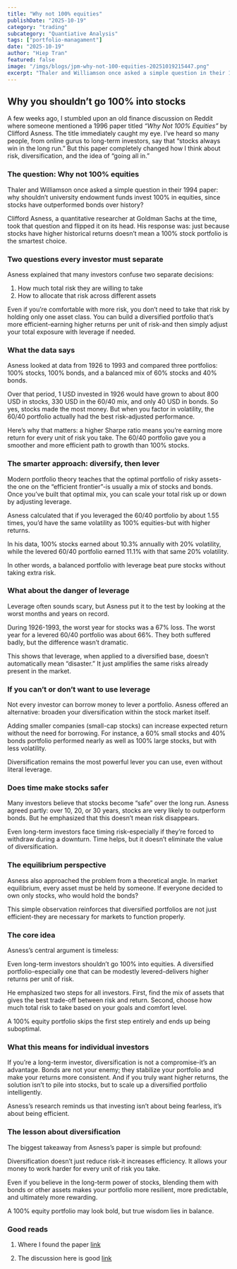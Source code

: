 ```yaml
---
title: "Why not 100% equities"
publishDate: "2025-10-19"
category: "trading"
subcategory: "Quantiative Analysis"
tags: ["portfolio-managament"]
date: "2025-10-19"
author: "Hiep Tran"
featured: false
image: "/imgs/blogs/jpm-why-not-100-equities-20251019215447.png"
excerpt: "Thaler and Williamson once asked a simple question in their 1994 paper: why shouldn’t university endowment funds invest 100% in equities..."
---
```


## Why you shouldn’t go 100% into stocks

A few weeks ago, I stumbled upon an old finance discussion on Reddit where someone mentioned a 1996 paper titled _“Why Not 100% Equities”_ by Clifford Asness.
The title immediately caught my eye. I’ve heard so many people, from online gurus to long-term investors, say that “stocks always win in the long run.”
But this paper completely changed how I think about risk, diversification, and the idea of “going all in.”

### The question: Why not 100% equities

Thaler and Williamson once asked a simple question in their 1994 paper: why shouldn’t university endowment funds invest 100% in equities, since stocks have outperformed bonds over history?

Clifford Asness, a quantitative researcher at Goldman Sachs at the time, took that question and flipped it on its head.
His response was: just because stocks have higher historical returns doesn’t mean a 100% stock portfolio is the smartest choice.

### Two questions every investor must separate

Asness explained that many investors confuse two separate decisions:

1. How much total risk they are willing to take
2. How to allocate that risk across different assets

Even if you’re comfortable with more risk, you don’t need to take that risk by holding only one asset class.
You can build a diversified portfolio that’s more efficient-earning higher returns per unit of risk-and then simply adjust your total exposure with leverage if needed.

### What the data says

Asness looked at data from 1926 to 1993 and compared three portfolios: 100% stocks, 100% bonds, and a balanced mix of 60% stocks and 40% bonds.

Over that period, 1 USD invested in 1926 would have grown to about 800 USD in stocks, 330 USD in the 60/40 mix, and only 40 USD in bonds.
So yes, stocks made the most money. But when you factor in volatility, the 60/40 portfolio actually had the best risk-adjusted performance.

Here’s why that matters: a higher Sharpe ratio means you’re earning more return for every unit of risk you take. The 60/40 portfolio gave you a smoother and more efficient path to growth than 100% stocks.

### The smarter approach: diversify, then lever

Modern portfolio theory teaches that the optimal portfolio of risky assets-the one on the “efficient frontier”-is usually a mix of stocks and bonds.
Once you’ve built that optimal mix, you can scale your total risk up or down by adjusting leverage.

Asness calculated that if you leveraged the 60/40 portfolio by about 1.55 times, you’d have the same volatility as 100% equities-but with higher returns.

In his data, 100% stocks earned about 10.3% annually with 20% volatility, while the levered 60/40 portfolio earned 11.1% with that same 20% volatility.

In other words, a balanced portfolio with leverage beat pure stocks without taking extra risk.

### What about the danger of leverage

Leverage often sounds scary, but Asness put it to the test by looking at the worst months and years on record.

During 1926-1993, the worst year for stocks was a 67% loss. The worst year for a levered 60/40 portfolio was about 66%.
They both suffered badly, but the difference wasn’t dramatic.

This shows that leverage, when applied to a diversified base, doesn’t automatically mean “disaster.” It just amplifies the same risks already present in the market.

### If you can’t or don’t want to use leverage

Not every investor can borrow money to lever a portfolio. Asness offered an alternative: broaden your diversification within the stock market itself.

Adding smaller companies (small-cap stocks) can increase expected return without the need for borrowing.
For instance, a 60% small stocks and 40% bonds portfolio performed nearly as well as 100% large stocks, but with less volatility.

Diversification remains the most powerful lever you can use, even without literal leverage.

### Does time make stocks safer

Many investors believe that stocks become “safe” over the long run. Asness agreed partly: over 10, 20, or 30 years, stocks are very likely to outperform bonds.
But he emphasized that this doesn’t mean risk disappears.

Even long-term investors face timing risk-especially if they’re forced to withdraw during a downturn.
Time helps, but it doesn’t eliminate the value of diversification.

### The equilibrium perspective

Asness also approached the problem from a theoretical angle. In market equilibrium, every asset must be held by someone.
If everyone decided to own only stocks, who would hold the bonds?

This simple observation reinforces that diversified portfolios are not just efficient-they are necessary for markets to function properly.

### The core idea

Asness’s central argument is timeless:

Even long-term investors shouldn’t go 100% into equities. A diversified portfolio-especially one that can be modestly levered-delivers higher returns per unit of risk.

He emphasized two steps for all investors.
First, find the mix of assets that gives the best trade-off between risk and return.
Second, choose how much total risk to take based on your goals and comfort level.

A 100% equity portfolio skips the first step entirely and ends up being suboptimal.

### What this means for individual investors

If you’re a long-term investor, diversification is not a compromise-it’s an advantage.
Bonds are not your enemy; they stabilize your portfolio and make your returns more consistent.
And if you truly want higher returns, the solution isn’t to pile into stocks, but to scale up a diversified portfolio intelligently.

Asness’s research reminds us that investing isn’t about being fearless, it’s about being efficient.

### The lesson about diversification

The biggest takeaway from Asness’s paper is simple but profound:

Diversification doesn’t just reduce risk-it increases efficiency.
It allows your money to work harder for every unit of risk you take.

Even if you believe in the long-term power of stocks, blending them with bonds or other assets makes your portfolio more resilient, more predictable, and ultimately more rewarding.

A 100% equity portfolio may look bold, but true wisdom lies in balance.

### Good reads

1. Where I found the paper [link](https://www.reddit.com/r/quant/comments/1czq24r/what_are_your_favorite_quant_papers_ranked_by/)

2. The discussion here is good [link](https://www.reddit.com/r/Bogleheads/comments/1aqnzyn/why_not_100_equities_or_i_cant_believe_we_are/)

